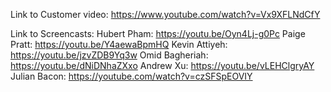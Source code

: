 Link to Customer video:
https://www.youtube.com/watch?v=Vx9XFLNdCfY

Link to Screencasts:
Hubert Pham: https://youtu.be/Oyn4Lj-g0Pc
Paige Pratt: https://youtu.be/Y4aewaBpmHQ
Kevin Attiyeh: https://youtu.be/jzvZDB9Yq3w
Omid Bagheriah: https://youtu.be/dNiDNhaZXxo
Andrew Xu: https://youtu.be/vLEHClgryAY
Julian Bacon: https://youtube.com/watch?v=czSFSpEOVIY
